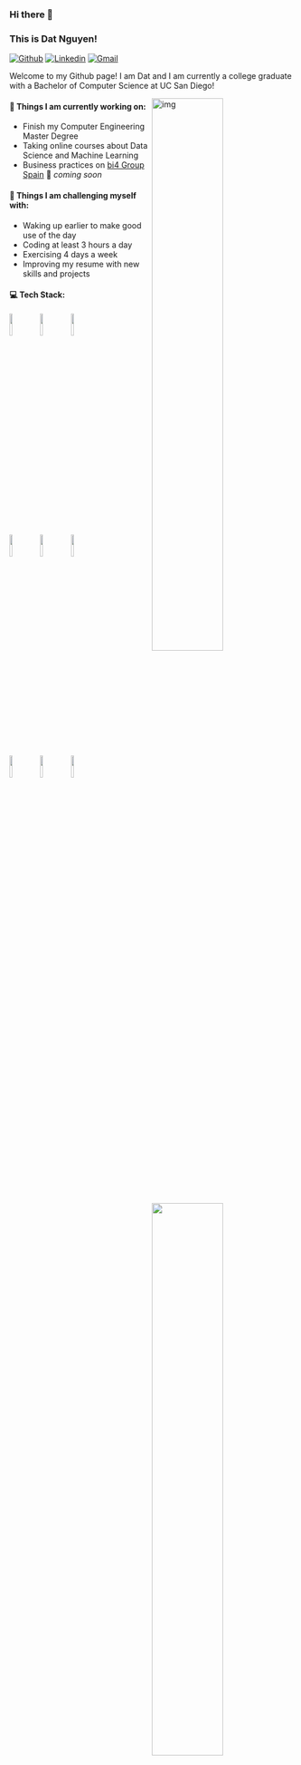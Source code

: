 ### Hi there 👋 
### This is Dat Nguyen!

[![Github](https://img.shields.io/badge/-Github-000?style=flat&logo=Github&logoColor=white)](https://github.com/binhut2001)
[![Linkedin](https://img.shields.io/badge/-LinkedIn-blue?style=flat&logo=Linkedin&logoColor=white)](https://www.linkedin.com/in/dat-nguyen-13358b193/)
[![Gmail](https://img.shields.io/badge/-Gmail-c14438?style=flat&logo=Gmail&logoColor=white)](mailto:datxnguyen26@gmail.com)

Welcome to my Github page! I am Dat and I am currently a college graduate with a Bachelor of Computer Science at UC San Diego!  

<img align="right" alt="img" src="![image](https://user-images.githubusercontent.com/53798192/216243969-94cc6a70-ffe5-41a5-802e-71867f2a2980.png)" width="50%" height="auto" />


#### 🌱 Things I am currently working on: 
- Finish my Computer Engineering Master Degree  
- Taking online courses about Data Science and Machine Learning 
- Business practices on [bi4 Group Spain](https://github.com/bi4group) 🚀 *coming soon*

#### :muscle: Things I am challenging myself with:
- Waking up earlier to make good use of the day
- Coding at least 3 hours a day
- Exercising 4 days a week
- Improving my resume with new skills and projects

#### :computer: Tech Stack: 
<p>
	<img width="50%" align="right" src="https://github-readme-stats.vercel.app/api?username=binhut2001&show_icons=true&hide_border=true" />

<code><img width="10%" src="https://www.vectorlogo.zone/logos/java/java-ar21.svg"></code>
<code><img width="10%" src="https://www.vectorlogo.zone/logos/python/python-ar21.svg"></code>
<code><img width="10%" src="https://www.vectorlogo.zone/logos/reactjs/reactjs-ar21.svg"></code>
<br />
<code><img width="10%" src="https://www.vectorlogo.zone/logos/postgresql/postgresql-ar21.svg"></code>
<code><img width="10%" src="https://www.vectorlogo.zone/logos/mysql/mysql-ar21.svg"></code>
<code><img width="10%" src="https://www.vectorlogo.zone/logos/mongodb/mongodb-ar21.svg"></code>
<br />
<code><img width="10%" src="https://www.vectorlogo.zone/logos/visualstudio_code/visualstudio_code-ar21.svg"></code>
<code><img width="10%" src="https://www.vectorlogo.zone/logos/amazon_aws/amazon_aws-ar21.svg"></code>
<code><img width="10%" src="https://www.vectorlogo.zone/logos/git-scm/git-scm-ar21.svg"></code>
</p>

